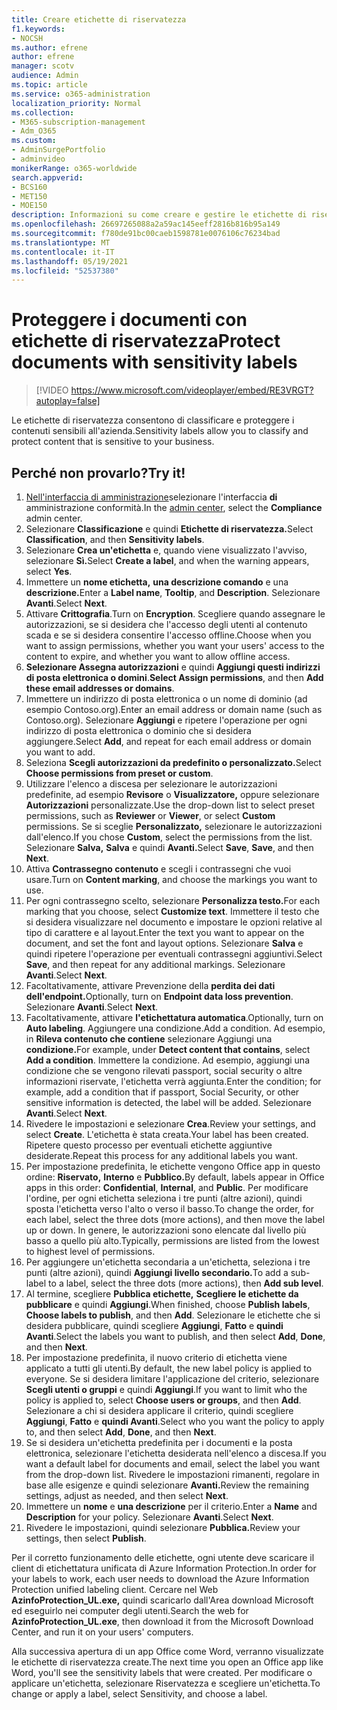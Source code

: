 ```yaml
---
title: Creare etichette di riservatezza
f1.keywords:
- NOCSH
ms.author: efrene
author: efrene
manager: scotv
audience: Admin
ms.topic: article
ms.service: o365-administration
localization_priority: Normal
ms.collection:
- M365-subscription-management
- Adm_O365
ms.custom:
- AdminSurgePortfolio
- adminvideo
monikerRange: o365-worldwide
search.appverid:
- BCS160
- MET150
- MOE150
description: Informazioni su come creare e gestire le etichette di riservatezza.
ms.openlocfilehash: 26697265088a2a59ac145eeff2816b816b95a149
ms.sourcegitcommit: f780de91bc00caeb1598781e0076106c76234bad
ms.translationtype: MT
ms.contentlocale: it-IT
ms.lasthandoff: 05/19/2021
ms.locfileid: "52537380"
---
```

# <a name="protect-documents-with-sensitivity-labels"></a><span data-ttu-id="92701-103">Proteggere i documenti con etichette di riservatezza</span><span class="sxs-lookup"><span data-stu-id="92701-103">Protect documents with sensitivity labels</span></span>

> [!VIDEO https://www.microsoft.com/videoplayer/embed/RE3VRGT?autoplay=false]

<span data-ttu-id="92701-104">Le etichette di riservatezza consentono di classificare e proteggere i contenuti sensibili all'azienda.</span><span class="sxs-lookup"><span data-stu-id="92701-104">Sensitivity labels allow you to classify and protect content that is sensitive to your business.</span></span>

## <a name="try-it"></a><span data-ttu-id="92701-105">Perché non provarlo?</span><span class="sxs-lookup"><span data-stu-id="92701-105">Try it!</span></span>

1. <span data-ttu-id="92701-106">[Nell'interfaccia di amministrazione](https://admin.microsoft.com)selezionare l'interfaccia **di** amministrazione conformità.</span><span class="sxs-lookup"><span data-stu-id="92701-106">In the [admin center](https://admin.microsoft.com), select the **Compliance** admin center.</span></span>
1. <span data-ttu-id="92701-107">Selezionare **Classificazione** e quindi **Etichette di riservatezza.**</span><span class="sxs-lookup"><span data-stu-id="92701-107">Select **Classification**, and then **Sensitivity labels**.</span></span>
1. <span data-ttu-id="92701-108">Selezionare **Crea un'etichetta** e, quando viene visualizzato l'avviso, selezionare **Sì.**</span><span class="sxs-lookup"><span data-stu-id="92701-108">Select **Create a label**, and when the warning appears, select **Yes**.</span></span>
1. <span data-ttu-id="92701-109">Immettere un **nome etichetta,** **una descrizione comando** e una **descrizione.**</span><span class="sxs-lookup"><span data-stu-id="92701-109">Enter a **Label name**, **Tooltip**, and **Description**.</span></span> <span data-ttu-id="92701-110">Selezionare **Avanti**.</span><span class="sxs-lookup"><span data-stu-id="92701-110">Select **Next**.</span></span>
1. <span data-ttu-id="92701-111">Attivare **Crittografia**.</span><span class="sxs-lookup"><span data-stu-id="92701-111">Turn on **Encryption**.</span></span> <span data-ttu-id="92701-112">Scegliere quando assegnare le autorizzazioni, se si desidera che l'accesso degli utenti al contenuto scada e se si desidera consentire l'accesso offline.</span><span class="sxs-lookup"><span data-stu-id="92701-112">Choose when you want to assign permissions, whether you want your users' access to the content to expire, and whether you want to allow offline access.</span></span>
1. <span data-ttu-id="92701-113">**Selezionare Assegna autorizzazioni** e quindi **Aggiungi questi indirizzi di posta elettronica o domini**.</span><span class="sxs-lookup"><span data-stu-id="92701-113">**Select Assign permissions**, and then **Add these email addresses or domains**.</span></span>
1. <span data-ttu-id="92701-114">Immettere un indirizzo di posta elettronica o un nome di dominio (ad esempio Contoso.org).</span><span class="sxs-lookup"><span data-stu-id="92701-114">Enter an email address or domain name (such as Contoso.org).</span></span>  <span data-ttu-id="92701-115">Selezionare **Aggiungi** e ripetere l'operazione per ogni indirizzo di posta elettronica o dominio che si desidera aggiungere.</span><span class="sxs-lookup"><span data-stu-id="92701-115">Select **Add**, and repeat for each email address or domain you want to add.</span></span>
1. <span data-ttu-id="92701-116">Seleziona **Scegli autorizzazioni da predefinito o personalizzato.**</span><span class="sxs-lookup"><span data-stu-id="92701-116">Select **Choose permissions from preset or custom**.</span></span>
1. <span data-ttu-id="92701-117">Utilizzare l'elenco a discesa per selezionare le autorizzazioni predefinite, ad esempio **Revisore** o **Visualizzatore,** oppure selezionare **Autorizzazioni** personalizzate.</span><span class="sxs-lookup"><span data-stu-id="92701-117">Use the drop-down list to select preset permissions, such as **Reviewer** or **Viewer**, or select **Custom** permissions.</span></span> <span data-ttu-id="92701-118">Se si sceglie **Personalizzato,** selezionare le autorizzazioni dall'elenco.</span><span class="sxs-lookup"><span data-stu-id="92701-118">If you chose **Custom**, select the permissions from the list.</span></span> <span data-ttu-id="92701-119">Selezionare **Salva,** **Salva** e quindi **Avanti.**</span><span class="sxs-lookup"><span data-stu-id="92701-119">Select **Save**, **Save**, and then **Next**.</span></span>
1. <span data-ttu-id="92701-120">Attiva **Contrassegno contenuto** e scegli i contrassegni che vuoi usare.</span><span class="sxs-lookup"><span data-stu-id="92701-120">Turn on **Content marking**, and choose the markings you want to use.</span></span>
1. <span data-ttu-id="92701-121">Per ogni contrassegno scelto, selezionare **Personalizza testo.**</span><span class="sxs-lookup"><span data-stu-id="92701-121">For each marking that you choose, select **Customize text**.</span></span> <span data-ttu-id="92701-122">Immettere il testo che si desidera visualizzare nel documento e impostare le opzioni relative al tipo di carattere e al layout.</span><span class="sxs-lookup"><span data-stu-id="92701-122">Enter the text you want to appear on the document, and set the font and layout options.</span></span> <span data-ttu-id="92701-123">Selezionare **Salva** e quindi ripetere l'operazione per eventuali contrassegni aggiuntivi.</span><span class="sxs-lookup"><span data-stu-id="92701-123">Select **Save**, and then repeat for any additional markings.</span></span> <span data-ttu-id="92701-124">Selezionare **Avanti**.</span><span class="sxs-lookup"><span data-stu-id="92701-124">Select **Next**.</span></span>
1. <span data-ttu-id="92701-125">Facoltativamente, attivare Prevenzione della **perdita dei dati dell'endpoint.**</span><span class="sxs-lookup"><span data-stu-id="92701-125">Optionally, turn on **Endpoint data loss prevention**.</span></span> <span data-ttu-id="92701-126">Selezionare **Avanti**.</span><span class="sxs-lookup"><span data-stu-id="92701-126">Select **Next**.</span></span>
1. <span data-ttu-id="92701-127">Facoltativamente, attivare **l'etichettatura automatica**.</span><span class="sxs-lookup"><span data-stu-id="92701-127">Optionally, turn on **Auto labeling**.</span></span> <span data-ttu-id="92701-128">Aggiungere una condizione.</span><span class="sxs-lookup"><span data-stu-id="92701-128">Add a condition.</span></span> <span data-ttu-id="92701-129">Ad esempio, in **Rileva contenuto che contiene** selezionare Aggiungi una **condizione.**</span><span class="sxs-lookup"><span data-stu-id="92701-129">For example, under **Detect content that contains**, select **Add a condition**.</span></span> <span data-ttu-id="92701-130">Immettere la condizione. Ad esempio, aggiungi una condizione che se vengono rilevati passport, social security o altre informazioni riservate, l'etichetta verrà aggiunta.</span><span class="sxs-lookup"><span data-stu-id="92701-130">Enter the condition; for example, add a condition that if passport, Social Security, or other sensitive information is detected, the label will be added.</span></span> <span data-ttu-id="92701-131">Selezionare **Avanti**.</span><span class="sxs-lookup"><span data-stu-id="92701-131">Select **Next**.</span></span>
1. <span data-ttu-id="92701-132">Rivedere le impostazioni e selezionare **Crea**.</span><span class="sxs-lookup"><span data-stu-id="92701-132">Review your settings, and select **Create**.</span></span> <span data-ttu-id="92701-133">L'etichetta è stata creata.</span><span class="sxs-lookup"><span data-stu-id="92701-133">Your label has been created.</span></span> <span data-ttu-id="92701-134">Ripetere questo processo per eventuali etichette aggiuntive desiderate.</span><span class="sxs-lookup"><span data-stu-id="92701-134">Repeat this process for any additional labels you want.</span></span>
1. <span data-ttu-id="92701-135">Per impostazione predefinita, le etichette vengono Office app in questo ordine: **Riservato,** **Interno** e **Pubblico.**</span><span class="sxs-lookup"><span data-stu-id="92701-135">By default, labels appear in Office apps in this order: **Confidential**, **Internal**, and **Public**.</span></span> <span data-ttu-id="92701-136">Per modificare l'ordine, per ogni etichetta seleziona i tre punti (altre azioni), quindi sposta l'etichetta verso l'alto o verso il basso.</span><span class="sxs-lookup"><span data-stu-id="92701-136">To change the order, for each label, select the three dots (more actions), and then move the label up or down.</span></span> <span data-ttu-id="92701-137">In genere, le autorizzazioni sono elencate dal livello più basso a quello più alto.</span><span class="sxs-lookup"><span data-stu-id="92701-137">Typically, permissions are listed from the lowest to highest level of permissions.</span></span>
1. <span data-ttu-id="92701-138">Per aggiungere un'etichetta secondaria a un'etichetta, seleziona i tre punti (altre azioni), quindi **Aggiungi livello secondario.**</span><span class="sxs-lookup"><span data-stu-id="92701-138">To add a sub-label to a label, select the three dots (more actions), then **Add sub level**.</span></span>
1. <span data-ttu-id="92701-139">Al termine, scegliere **Pubblica etichette,** **Scegliere le etichette da pubblicare** e quindi **Aggiungi**.</span><span class="sxs-lookup"><span data-stu-id="92701-139">When finished, choose **Publish labels**, **Choose labels to publish**, and then **Add**.</span></span> <span data-ttu-id="92701-140">Selezionare le etichette che si desidera pubblicare, quindi scegliere **Aggiungi**, **Fatto** e **quindi Avanti**.</span><span class="sxs-lookup"><span data-stu-id="92701-140">Select the labels you want to publish, and then select **Add**, **Done**, and then **Next**.</span></span>
1. <span data-ttu-id="92701-141">Per impostazione predefinita, il nuovo criterio di etichetta viene applicato a tutti gli utenti.</span><span class="sxs-lookup"><span data-stu-id="92701-141">By default, the new label policy is applied to everyone.</span></span> <span data-ttu-id="92701-142">Se si desidera limitare l'applicazione del criterio, selezionare **Scegli utenti o gruppi** e quindi **Aggiungi**.</span><span class="sxs-lookup"><span data-stu-id="92701-142">If you want to limit who the policy is applied to, select **Choose users or groups**, and then **Add**.</span></span> <span data-ttu-id="92701-143">Selezionare a chi si desidera applicare il criterio, quindi scegliere **Aggiungi**, **Fatto** e **quindi Avanti**.</span><span class="sxs-lookup"><span data-stu-id="92701-143">Select who you want the policy to apply to, and then select **Add**, **Done**, and then **Next**.</span></span>
1. <span data-ttu-id="92701-144">Se si desidera un'etichetta predefinita per i documenti e la posta elettronica, selezionare l'etichetta desiderata nell'elenco a discesa.</span><span class="sxs-lookup"><span data-stu-id="92701-144">If you want a default label for documents and email, select the label you want from the drop-down list.</span></span> <span data-ttu-id="92701-145">Rivedere le impostazioni rimanenti, regolare in base alle esigenze e quindi selezionare **Avanti.**</span><span class="sxs-lookup"><span data-stu-id="92701-145">Review the remaining settings, adjust as needed, and then select **Next**.</span></span>
1. <span data-ttu-id="92701-146">Immettere un **nome** e **una descrizione** per il criterio.</span><span class="sxs-lookup"><span data-stu-id="92701-146">Enter a **Name** and **Description** for your policy.</span></span> <span data-ttu-id="92701-147">Selezionare **Avanti**.</span><span class="sxs-lookup"><span data-stu-id="92701-147">Select **Next**.</span></span>
1. <span data-ttu-id="92701-148">Rivedere le impostazioni, quindi selezionare **Pubblica.**</span><span class="sxs-lookup"><span data-stu-id="92701-148">Review your settings, then select **Publish**.</span></span>

<span data-ttu-id="92701-149">Per il corretto funzionamento delle etichette, ogni utente deve scaricare il client di etichettatura unificata di Azure Information Protection.</span><span class="sxs-lookup"><span data-stu-id="92701-149">In order for your labels to work, each user needs to download the Azure Information Protection unified labeling client.</span></span> <span data-ttu-id="92701-150">Cercare nel Web **AzinfoProtection_UL.exe,** quindi scaricarlo dall'Area download Microsoft ed eseguirlo nei computer degli utenti.</span><span class="sxs-lookup"><span data-stu-id="92701-150">Search the web for **AzinfoProtection_UL.exe**, then download it from the Microsoft Download Center, and run it on your users' computers.</span></span>

<span data-ttu-id="92701-151">Alla successiva apertura di un app Office come Word, verranno visualizzate le etichette di riservatezza create.</span><span class="sxs-lookup"><span data-stu-id="92701-151">The next time you open an Office app like Word, you'll see the sensitivity labels that were created.</span></span> <span data-ttu-id="92701-152">Per modificare o applicare un'etichetta, selezionare Riservatezza e scegliere un'etichetta.</span><span class="sxs-lookup"><span data-stu-id="92701-152">To change or apply a label, select Sensitivity, and choose a label.</span></span>

